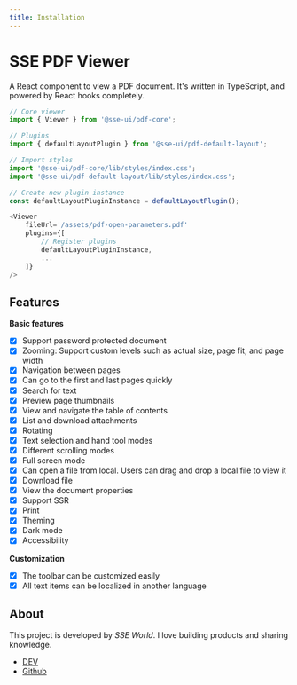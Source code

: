 ```yaml
---
title: Installation
---
```


# SSE PDF Viewer

A React component to view a PDF document. It's written in TypeScript, and powered by React hooks completely.

```javascript
// Core viewer
import { Viewer } from '@sse-ui/pdf-core';

// Plugins
import { defaultLayoutPlugin } from '@sse-ui/pdf-default-layout';

// Import styles
import '@sse-ui/pdf-core/lib/styles/index.css';
import '@sse-ui/pdf-default-layout/lib/styles/index.css';

// Create new plugin instance
const defaultLayoutPluginInstance = defaultLayoutPlugin();

<Viewer
    fileUrl='/assets/pdf-open-parameters.pdf'
    plugins={[
        // Register plugins
        defaultLayoutPluginInstance,
        ...
    ]}
/>
```

## Features

**Basic features**

-   [x] Support password protected document
-   [x] Zooming: Support custom levels such as actual size, page fit, and page width
-   [x] Navigation between pages
-   [x] Can go to the first and last pages quickly
-   [x] Search for text
-   [x] Preview page thumbnails
-   [x] View and navigate the table of contents
-   [x] List and download attachments
-   [x] Rotating
-   [x] Text selection and hand tool modes
-   [x] Different scrolling modes
-   [x] Full screen mode
-   [x] Can open a file from local. Users can drag and drop a local file to view it
-   [x] Download file
-   [x] View the document properties
-   [x] Support SSR
-   [x] Print
-   [x] Theming
-   [x] Dark mode
-   [x] Accessibility

**Customization**

-   [x] The toolbar can be customized easily
-   [x] All text items can be localized in another language

<!-- ## License -->

<!-- You have to purchase a Commercial License at the [official website](https://react-pdf-viewer.dev). -->

## About

This project is developed by _SSE World_. I love building products and sharing knowledge.

-   [DEV](https://dev.to/sseworld)
-   [Github](https://github.com/sseworld)
